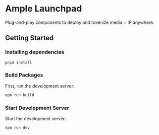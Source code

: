 # Ample Launchpad

Plug-and-play components to deploy and tokenize media + IP anywhere.

## Getting Started

### Installing dependencies

```bash
pnpm install
```

### Build Packages

First, run the development server:

```bash
npm run build
```

### Start Development Server

Start the development server:

```bash
npm run dev
```
